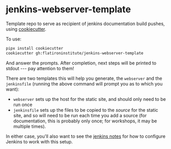 # jenkins-webserver-template

Template repo to serve as recipient of jenkins documentation build pushes, using [cookiecutter](https://cookiecutter.readthedocs.io/en/stable/index.html).

To use:

```sh
pipx install cookiecutter
cookiecutter gh:flatironinstitute/jenkins-webserver-template
```

And answer the prompts. After completion, next steps will be printed to stdout --- pay attention to them!

There are two templates this will help you generate, the `webserver` and the `jenkinsfile` (running the above command will prompt you as to which you want):
- `webserver` sets up the host for the static site, and should only need to be run once
- `jenkinsfile` sets up the files to be copied to the *source* for the static site, and so will need to be run each time you add a source (for documentation, this is probably only once; for workshops, it may be multiple times).

In either case, you'll also want to see the [jenkins notes](https://github.com/flatironinstitute/neurorse-internal/blob/main/docs/jenkins.md) for how to configure Jenkins to work with this setup.
